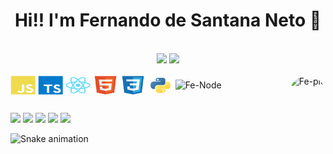 <div align="center">
<h1>Hi!! I'm Fernando de Santana Neto 👋</h1>

</div>

<div align="center"><br/>
<a href="https://github.com/fesantananeto"></a>
  <img height="140em" src="https://github-readme-stats.vercel.app/api?username=fesantananeto&show_icons=true&theme=tokyonight&include_all_commits=true&count_private=true"/>
  <img height="140em" src="https://github-readme-stats.vercel.app/api/top-langs/?username=fesantananeto&layout=compact&langs_count=7&theme=tokyonight"/>
</div> 
<div ><br/>
  <img align="center" alt="Fe-Js" height="30" width="40" src="https://raw.githubusercontent.com/devicons/devicon/master/icons/javascript/javascript-plain.svg">
  <img align="center" alt="Fe-Ts" height="30" width="40" src="https://raw.githubusercontent.com/devicons/devicon/master/icons/typescript/typescript-plain.svg">
  <img align="center" alt="Fe-React" height="30" width="40" src="https://raw.githubusercontent.com/devicons/devicon/master/icons/react/react-original.svg">
  <img align="center" alt="Fe-HTML" height="30" width="40" src="https://raw.githubusercontent.com/devicons/devicon/master/icons/html5/html5-original.svg">
  <img align="center" alt="Fe-CSS" height="30" width="40" src="https://raw.githubusercontent.com/devicons/devicon/master/icons/css3/css3-original.svg">
  <img align="center" alt="Fe-Python" height="30" width="40" src="https://raw.githubusercontent.com/devicons/devicon/master/icons/python/python-original.svg">
  <img align="center" alt="Fe-Node" height="30" width="40" src="https://cdn.jsdelivr.net/gh/devicons/devicon/icons/nodejs/nodejs-original.svg">
  <img align="right" alt="Fe-pic" height="150" style="border-radius:50px;" src="https://lh3.googleusercontent.com/_VmZC22zi3157nSBpG8Licvd3UDJrW30TZrvrkzstus8F7wU0bnG3cc_MKOrpa43Wwz0xccY9xUhvFCy6VEHk_cFXsfMa8kCupKUPx9RFG7ii8Ro489ZdMlL-NYfSTHrUwE_epPRYbmoIDd5fPDw_lkQaRjCrpLG125jB4kTWXgKXze12DO5jFidpftDpWwX_1gOLc87e9xYBUB3uOemhHGkEhdu14n9KWXOwsyQwSvbvX_z0PVfRLneWU8dZ4huWQqx7wveWRvrF_bNXJ9ylGCPIVadBfqaFGwNETk8TN7xanfNQPf8TCaPWT9Kwn0hfc6Zik86t6BqvaSJP-gG4OPRov6On9aIeL1MhtB83n0cRtRBOGe2eTPL7Wv04V-ZP4PbIrlEO3dAGaOvAZhXeZyDPJg9Vv1vp2PSqcZiFkF3WpgjHh4rIl_woLSE2rFBqC75xn45HdWu6MsMEIuaKEfwbmEcNIdbvNMKTLOi9E7adoGmUPKVbtvTmNdiR56q9Dsi9iqxBUd2u46u3PUXUeYi0WZvZos6Czk5nu04Ho1b81tcryhAWwxmRDn_BRoJRdh8Sr3ggJ-xZs1AlyOoQKOeM_IrQRT7vu-s_8qal2VB264T89zLhW5SrMagbFmnwBUfszgWkAQwnUBEzDzt7fFJ5vAy0fcMBNCqUcFrtCxcU9kfngKTWAVUTyLSc7wARFsI62LpYHV0l4-ypNTDK6FLpFEqv8nB0J6-sGX_VHDLhsmKDsrFEFDmjljbQ9nnjT1EDoXsR--AeNPFFOYJK9IMBtDJZGDGLO3N5Op-Z04zyjWeKe2WT-gMNu2EopGmojF9ZOiPjK-shWDCxx8QJOaKJwvZk5figR2ILxBuW_qeWbVZAxjuAJt2CF4ItIjAO9UDTi27FVLmkzLtvjFBQ3pvsHIyvVlD8AOrZmg3GqAD6mAZkBWtduzZpliFHZz5pqykVkkJcEmQQPQ8bYw=w533-h534-no?authuser=0">
</div>
  
##
  
<div>
  <a href="https://www.youtube.com/channel/UC_GlzLEog5KJpO_QIGbHQ8g" target="_blank"><img src="https://img.shields.io/badge/YouTube-FF0000?style=for-the-badge&logo=youtube&logoColor=white" target="_blank"></a>
  <a href="#" target="_blank"><img src="https://img.shields.io/badge/-Instagram-%23E4405F?style=for-the-badge&logo=instagram&logoColor=white" target="_blank"></a>
 	<a href="#" target="_blank"><img src="https://img.shields.io/badge/Discord-7289DA?style=for-the-badge&logo=discord&logoColor=white" target="_blank"></a> 
  <a href = "mailto:santananetofernando@gmail.com/"><img src="https://img.shields.io/badge/-Gmail-%23333?style=for-the-badge&logo=gmail&logoColor=white" target="_blank"></a>
  <a href="https://www.linkedin.com/in/fernando-santana-neto-dev/" target="_blank"><img src="https://img.shields.io/badge/-LinkedIn-%230077B5?style=for-the-badge&logo=linkedin&logoColor=white" target="_blank"></a> 
  
  ![Snake animation](https://github.com/fesantananeto/fesantananeto/blob/output/github-contribution-grid-snake.svg)
  
  </div>
  
 
